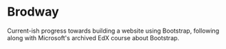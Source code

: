 # Brodway
Current-ish progress towards building a website using Bootstrap, following along with Microsoft's archived EdX course about Bootstrap.
